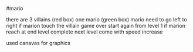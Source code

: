 #mario

there are 3 villains (red box)
one mario (green box)
mario need to go left to right 
if marion touch the villain game over start again from level 1
if marion reach at end level complete next level come with speed increase

used canavas for graphics 
